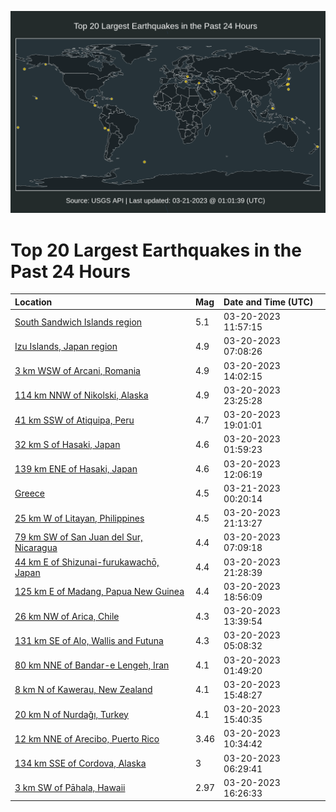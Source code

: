 ![Map](./map.png)

# Top 20 Largest Earthquakes in the Past 24 Hours

| Location | Mag | Date and Time (UTC) |
|:---|:---|:---|
| [South Sandwich Islands region](https://earthquake.usgs.gov/earthquakes/eventpage/us7000jlef) | 5.1 | 03-20-2023 11:57:15 |
| [Izu Islands, Japan region](https://earthquake.usgs.gov/earthquakes/eventpage/us7000jlde) | 4.9 | 03-20-2023 07:08:26 |
| [3 km WSW of Arcani, Romania](https://earthquake.usgs.gov/earthquakes/eventpage/us7000jlf8) | 4.9 | 03-20-2023 14:02:15 |
| [114 km NNW of Nikolski, Alaska](https://earthquake.usgs.gov/earthquakes/eventpage/us7000jljn) | 4.9 | 03-20-2023 23:25:28 |
| [41 km SSW of Atiquipa, Peru](https://earthquake.usgs.gov/earthquakes/eventpage/us7000jlhj) | 4.7 | 03-20-2023 19:01:01 |
| [32 km S of Hasaki, Japan](https://earthquake.usgs.gov/earthquakes/eventpage/us7000jlcr) | 4.6 | 03-20-2023 01:59:23 |
| [139 km ENE of Hasaki, Japan](https://earthquake.usgs.gov/earthquakes/eventpage/us7000jleh) | 4.6 | 03-20-2023 12:06:19 |
| [Greece](https://earthquake.usgs.gov/earthquakes/eventpage/us7000jljx) | 4.5 | 03-21-2023 00:20:14 |
| [25 km W of Litayan, Philippines](https://earthquake.usgs.gov/earthquakes/eventpage/us7000jliw) | 4.5 | 03-20-2023 21:13:27 |
| [79 km SW of San Juan del Sur, Nicaragua](https://earthquake.usgs.gov/earthquakes/eventpage/us7000jldd) | 4.4 | 03-20-2023 07:09:18 |
| [44 km E of Shizunai-furukawachō, Japan](https://earthquake.usgs.gov/earthquakes/eventpage/us7000jlj4) | 4.4 | 03-20-2023 21:28:39 |
| [125 km E of Madang, Papua New Guinea](https://earthquake.usgs.gov/earthquakes/eventpage/us7000jlhf) | 4.4 | 03-20-2023 18:56:09 |
| [26 km NW of Arica, Chile](https://earthquake.usgs.gov/earthquakes/eventpage/us7000jlf6) | 4.3 | 03-20-2023 13:39:54 |
| [131 km SE of Alo, Wallis and Futuna](https://earthquake.usgs.gov/earthquakes/eventpage/us7000jld7) | 4.3 | 03-20-2023 05:08:32 |
| [80 km NNE of Bandar-e Lengeh, Iran](https://earthquake.usgs.gov/earthquakes/eventpage/us7000jlcm) | 4.1 | 03-20-2023 01:49:20 |
| [8 km N of Kawerau, New Zealand](https://earthquake.usgs.gov/earthquakes/eventpage/us7000jlfw) | 4.1 | 03-20-2023 15:48:27 |
| [20 km N of Nurdağı, Turkey](https://earthquake.usgs.gov/earthquakes/eventpage/us7000jlfv) | 4.1 | 03-20-2023 15:40:35 |
| [12 km NNE of Arecibo, Puerto Rico](https://earthquake.usgs.gov/earthquakes/eventpage/pr2023079000) | 3.46 | 03-20-2023 10:34:42 |
| [134 km SSE of Cordova, Alaska](https://earthquake.usgs.gov/earthquakes/eventpage/ak0233mr7bgd) | 3 | 03-20-2023 06:29:41 |
| [3 km SW of Pāhala, Hawaii](https://earthquake.usgs.gov/earthquakes/eventpage/hv73344927) | 2.97 | 03-20-2023 16:26:33 |
